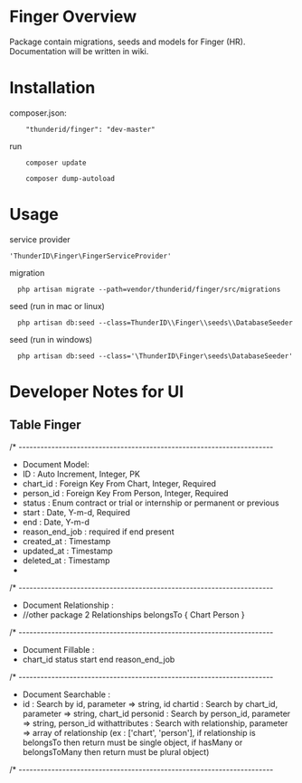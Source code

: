 # Finger Overview

Package contain migrations, seeds and models for Finger (HR). Documentation will be written in wiki.

# Installation

composer.json:
```
	"thunderid/finger": "dev-master"
```

run
```
	composer update
```

```
	composer dump-autoload
```

# Usage

service provider
```
'ThunderID\Finger\FingerServiceProvider'
```

migration
```
  php artisan migrate --path=vendor/thunderid/finger/src/migrations
```

seed (run in mac or linux)
```
  php artisan db:seed --class=ThunderID\\Finger\\seeds\\DatabaseSeeder
```

seed (run in windows)
```
  php artisan db:seed --class='\ThunderID\Finger\seeds\DatabaseSeeder'
```

# Developer Notes for UI
## Table Finger

/* ----------------------------------------------------------------------
 * Document Model:
 * 	ID 								: Auto Increment, Integer, PK
 * 	chart_id 						: Foreign Key From Chart, Integer, Required
 * 	person_id 						: Foreign Key From Person, Integer, Required
 * 	status 		 					: Enum contract or trial or internship or permanent or previous
 * 	start 							: Date, Y-m-d, Required
 * 	end 							: Date, Y-m-d
 * 	reason_end_job 					: required if end present
 *	created_at						: Timestamp
 * 	updated_at						: Timestamp
 * 	deleted_at						: Timestamp
 * 
/* ----------------------------------------------------------------------
 * Document Relationship :
 * 	//other package
 	2 Relationships belongsTo 
	{
		Chart
		Person
	}

/* ----------------------------------------------------------------------
 * Document Fillable :
 * 	chart_id
	status
	start
	end
	reason_end_job

/* ----------------------------------------------------------------------
 * Document Searchable :
 * 	id 								: Search by id, parameter => string, id
	chartid 						: Search by chart_id, parameter => string, chart_id
	personid 						: Search by person_id, parameter => string, person_id
	withattributes					: Search with relationship, parameter => array of relationship (ex : ['chart', 'person'], if relationship is belongsTo then return must be single object, if hasMany or belongsToMany then return must be plural object)

/* ----------------------------------------------------------------------
